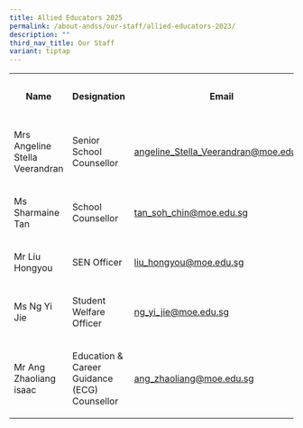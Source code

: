 ```yaml
---
title: Allied Educators 2025
permalink: /about-andss/our-staff/allied-educators-2023/
description: ""
third_nav_title: Our Staff
variant: tiptap
---
```

<table style="minWidth: 100px">
<colgroup>
<col>
<col>
<col>
<col>
</colgroup>
<tbody>
<tr>
<th rowspan="1" colspan="1">
<p>Name</p>
</th>
<th rowspan="1" colspan="1">
<p>Designation</p>
</th>
<th rowspan="1" colspan="1">
<p>Email</p>
</th>
<th rowspan="1" colspan="1">
<p>Ext Number</p>
</th>
</tr>
<tr>
<td rowspan="1" colspan="1">
<p>Mrs Angeline Stella Veerandran</p>
</td>
<td rowspan="1" colspan="1">
<p>Senior School Counsellor</p>
</td>
<td rowspan="1" colspan="1">
<p><a href="mailto:Angeline_Stella_Veerandran@moe.edu.sg" rel="noopener noreferrer nofollow" target="_blank">angeline_Stella_Veerandran@moe.edu.sg</a>
</p>
</td>
<td rowspan="1" colspan="1">
<p>377</p>
</td>
</tr>
<tr>
<td rowspan="1" colspan="1">
<p>Ms Sharmaine Tan</p>
</td>
<td rowspan="1" colspan="1">
<p>School Counsellor</p>
</td>
<td rowspan="1" colspan="1">
<p><a href="mailto:tan_soh_chin@moe.edu.sg" rel="noopener noreferrer nofollow" target="_blank">tan_soh_chin@moe.edu.sg</a>
</p>
</td>
<td rowspan="1" colspan="1">
<p>215</p>
</td>
</tr>
<tr>
<td rowspan="1" colspan="1">
<p>Mr Liu Hongyou</p>
</td>
<td rowspan="1" colspan="1">
<p>SEN Officer</p>
</td>
<td rowspan="1" colspan="1">
<p><a href="mailto:liu_hongyou@moe.edu.sg" rel="noopener noreferrer nofollow" target="_blank">liu_hongyou@moe.edu.sg</a>
</p>
</td>
<td rowspan="1" colspan="1">
<p>376</p>
</td>
</tr>
<tr>
<td rowspan="1" colspan="1">
<p>Ms Ng Yi Jie</p>
</td>
<td rowspan="1" colspan="1">
<p>Student Welfare Officer</p>
</td>
<td rowspan="1" colspan="1">
<p><a href="mailto:Ng_yi_jie@moe.edu.sg" rel="noopener noreferrer nofollow" target="_blank">ng_yi_jie@moe.edu.sg</a>
</p>
</td>
<td rowspan="1" colspan="1">
<p></p>
</td>
</tr>
<tr>
<td rowspan="1" colspan="1">
<p>Mr Ang Zhaoliang isaac</p>
</td>
<td rowspan="1" colspan="1">
<p>Education &amp; Career Guidance (ECG) Counsellor</p>
</td>
<td rowspan="1" colspan="1">
<p><a href="mailto:Ang_zhaoliang@moe.edu.sg" rel="noopener noreferrer nofollow" target="_blank">ang_zhaoliang@moe.edu.sg</a>
</p>
</td>
<td rowspan="1" colspan="1">
<p></p>
</td>
</tr>
</tbody>
</table>
<p></p>